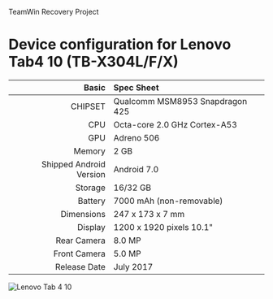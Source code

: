 TeamWin Recovery Project

Device configuration for Lenovo Tab4 10 (TB-X304L/F/X)
=======================================================

Basic   | Spec Sheet
-------:|:-------------------------------
CHIPSET | Qualcomm MSM8953 Snapdragon 425
CPU     | Octa-core 2.0 GHz Cortex-A53
GPU     | Adreno 506
Memory  | 2 GB
Shipped Android Version | Android 7.0 
Storage | 16/32 GB
Battery | 7000 mAh (non-removable)
Dimensions | 247 x 173 x 7 mm
Display | 1200 x 1920 pixels 10.1"
Rear Camera  | 8.0 MP
Front Camera | 5.0 MP
Release Date | July 2017

![Lenovo Tab 4 10](https://fdn2.gsmarena.com/vv/pics/lenovo/lenovo-tab-4-10-1.jpg "Lenovo Tab4 10")

